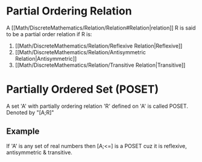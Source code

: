 # Partial Ordering Relation
A [[Math/DiscreteMathematics/Relation/Relation#Relation|relation]] R is said to be a partial order relation if R is:
1. [[Math/DiscreteMathematics/Relation/Reflexive Relation|Reflexive]]
2. [[Math/DiscreteMathematics/Relation/Antisymmetric Relation|Antisymmetric]]
3. [[Math/DiscreteMathematics/Relation/Transitive Relation|Transitive]]

# Partially Ordered Set (POSET)
A set 'A' with partially ordering relation 'R' defined on 'A' is called POSET.
Denoted by "\[A;R\]" 

## Example

If 'A' is any set of real numbers then \[A;<=\] is a POSET cuz it is reflexive, antisymmetric & transitive.
